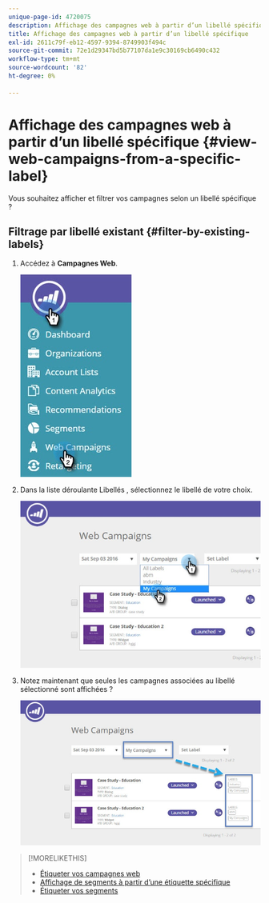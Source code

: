 ```yaml
---
unique-page-id: 4720075
description: Affichage des campagnes web à partir d’un libellé spécifique - Documents Marketo - Documentation du produit
title: Affichage des campagnes web à partir d’un libellé spécifique
exl-id: 2611c79f-eb12-4597-9394-8749903f494c
source-git-commit: 72e1d29347bd5b77107da1e9c30169cb6490c432
workflow-type: tm+mt
source-wordcount: '82'
ht-degree: 0%

---
```


# Affichage des campagnes web à partir d’un libellé spécifique {#view-web-campaigns-from-a-specific-label}

Vous souhaitez afficher et filtrer vos campagnes selon un libellé spécifique ?

## Filtrage par libellé existant {#filter-by-existing-labels}

1. Accédez à **Campagnes Web**.

   ![](assets/web-campaigns-hand-4.jpg)

1. Dans la liste déroulante Libellés , sélectionnez le libellé de votre choix.

   ![](assets/web-campaigns-my-campaigns-dropdown-1.jpg)

1. Notez maintenant que seules les campagnes associées au libellé sélectionné sont affichées ?

   ![](assets/web-campaigns-label-showing-1.jpg)

>[!MORELIKETHIS]
>
>* [Étiqueter vos campagnes web](/help/marketo/product-docs/web-personalization/working-with-web-campaigns/label-your-web-campaigns.md)
>* [Affichage de segments à partir d’une étiquette spécifique](/help/marketo/product-docs/web-personalization/using-web-segments/view-segments-from-a-specific-label.md)
>* [Étiqueter vos segments](/help/marketo/product-docs/web-personalization/using-web-segments/label-your-segment.md)

